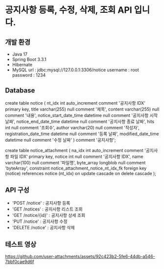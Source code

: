 # 공지사항 등록, 수정, 삭제, 조회 API 입니다.

## 개발 환경
- Java 17
- Spring Boot 3.3.1
- Hibernate
- MySQL 
url : jdbc:mysql://127.0.0.1:3306/notice
username : root
password : 1234


## Database
create table notice
(
    nt_idx                 int auto_increment comment '공지사항 IDX' primary key,
    title                  varchar(255) null comment '제목',
    content                varchar(255) null comment '내용',
    notice_start_date_time datetime     null comment '공지사항 시작 날짜',
    notice_end_date_time   datetime     null comment '공지사항 종료 날짜',
    hits                   int          null comment '조회수',
    author                 varchar(20)  null comment '작성자',
    registration_date_time datetime     null comment '등록 날짜',
    modified_date_time     datetime     null comment '수정 날짜'
)   comment '공지사항';

create table notice_attachment
(
    na_idx     int auto_increment comment '공지사항 파일 IDX'
        primary key,
    notice     int          null comment '공지사항 IDX',
    name       varchar(100) null comment '파일명',
    byte_array longblob     null comment 'byteArray',
    constraint notice_attachment_notice_nt_idx_fk
        foreign key (notice) references notice (nt_idx)
            on update cascade on delete cascade
);


## API 구성
- 'POST /notice'     : 공지사항 등록
- 'GET /notices'     : 공지사항 리스트 조회
- 'GET /notice/{id}' : 공지사항 상세 조회
- 'PUT /notice'      : 공지사항 수정
- 'DELETE /notice'   : 공지사항 삭제


## 테스트 영상
https://github.com/user-attachments/assets/92c423b2-5fe6-44db-a546-7bbf0cae9d6f
